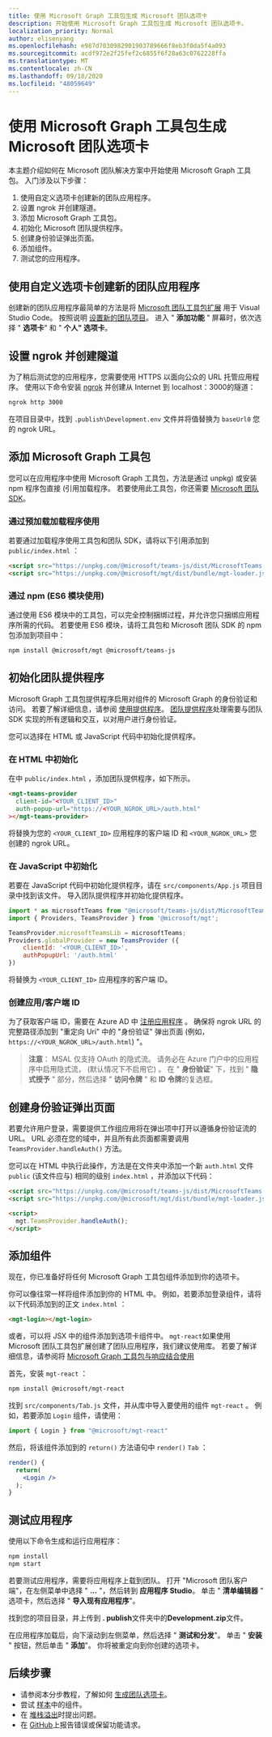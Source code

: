 ```yaml
---
title: 使用 Microsoft Graph 工具包生成 Microsoft 团队选项卡
description: 开始使用 Microsoft Graph 工具包生成 Microsoft 团队选项卡。
localization_priority: Normal
author: elisenyang
ms.openlocfilehash: e987d7030982901903789666f8eb3f0da5f4a093
ms.sourcegitcommit: acdf972e2f25fef2c6855f6f28a63c0762228ffa
ms.translationtype: MT
ms.contentlocale: zh-CN
ms.lasthandoff: 09/18/2020
ms.locfileid: "48059649"
---
```

# <a name="build-a-microsoft-teams-tab-with-the-microsoft-graph-toolkit"></a>使用 Microsoft Graph 工具包生成 Microsoft 团队选项卡

本主题介绍如何在 Microsoft 团队解决方案中开始使用 Microsoft Graph 工具包。 入门涉及以下步骤：

1. 使用自定义选项卡创建新的团队应用程序。
2. 设置 ngrok 并创建隧道。
3. 添加 Microsoft Graph 工具包。
4. 初始化 Microsoft 团队提供程序。
5. 创建身份验证弹出页面。
6. 添加组件。
7. 测试您的应用程序。

## <a name="create-a-new-teams-application-with-a-custom-tab"></a>使用自定义选项卡创建新的团队应用程序

创建新的团队应用程序最简单的方法是将 [Microsoft 团队工具包扩展](https://marketplace.visualstudio.com/items?itemName=TeamsDevApp.ms-teams-vscode-extension) 用于 Visual Studio Code。 按照说明 [设置新的团队项目](https://docs.microsoft.com/microsoftteams/platform/toolkit/visual-studio-code-overview#set-up-a-new-teams-project)。 进入 " **添加功能** " 屏幕时，依次选择 " **选项卡**" 和 " **个人" 选项卡**。

## <a name="set-up-ngrok-and-create-a-tunnel"></a>设置 ngrok 并创建隧道

为了稍后测试您的应用程序，您需要使用 HTTPS 以面向公众的 URL 托管应用程序。 使用以下命令安装 [ngrok](https://ngrok.com/download) 并创建从 Internet 到 localhost：3000的隧道：

```bash
ngrok http 3000
```
在项目目录中，找到 `.publish\Development.env` 文件并将值替换为 `baseUrl0` 您的 ngrok URL。

## <a name="add-the-microsoft-graph-toolkit"></a>添加 Microsoft Graph 工具包

您可以在应用程序中使用 Microsoft Graph 工具包，方法是通过 unpkg) 或安装 npm 程序包直接 (引用加载程序。 若要使用此工具包，你还需要 [Microsoft 团队 SDK](https://docs.microsoft.com/javascript/api/overview/msteams-client?view=msteams-client-js-latest)。

### <a name="use-via-mgt-loader"></a>通过预加载加载程序使用
若要通过加载程序使用工具包和团队 SDK，请将以下引用添加到 `public/index.html` ：

```html
<script src="https://unpkg.com/@microsoft/teams-js/dist/MicrosoftTeams.min.js" crossorigin="anonymous"></script>
<script src="https://unpkg.com/@microsoft/mgt/dist/bundle/mgt-loader.js"></script>
```

### <a name="use-via-npm-es6-modules"></a>通过 npm (ES6 模块使用) 
通过使用 ES6 模块中的工具包，可以完全控制捆绑过程，并允许您只捆绑应用程序所需的代码。 若要使用 ES6 模块，请将工具包和 Microsoft 团队 SDK 的 npm 包添加到项目中：

```bash
npm install @microsoft/mgt @microsoft/teams-js
```

## <a name="initialize-the-teams-provider"></a>初始化团队提供程序

Microsoft Graph 工具包提供程序启用对组件的 Microsoft Graph 的身份验证和访问。 若要了解详细信息，请参阅 [使用提供程序](../providers.md)。 [团队提供程序](../providers/teams.md)处理需要与团队 SDK 实现的所有逻辑和交互，以对用户进行身份验证。

您可以选择在 HTML 或 JavaScript 代码中初始化提供程序。 

### <a name="initialize-in-html"></a>在 HTML 中初始化

在中 `public/index.html` ，添加团队提供程序，如下所示。

```html
<mgt-teams-provider
  client-id="<YOUR_CLIENT_ID>"
  auth-popup-url="https://<YOUR_NGROK_URL>/auth.html"
></mgt-teams-provider>
```

将替换为您的 `<YOUR_CLIENT_ID>` 应用程序的客户端 ID 和 `<YOUR_NGROK_URL>` 您创建的 ngrok URL。

### <a name="initialize-in-javascript"></a>在 JavaScript 中初始化

若要在 JavaScript 代码中初始化提供程序，请在 `src/components/App.js` 项目目录中找到该文件。 导入团队提供程序并初始化提供程序。

```js
import * as microsoftTeams from "@microsoft/teams-js/dist/MicrosoftTeams";
import { Providers, TeamsProvider } from '@microsoft/mgt';

TeamsProvider.microsoftTeamsLib = microsoftTeams;
Providers.globalProvider = new TeamsProvider ({
    clientId: '<YOUR_CLIENT_ID>',
    authPopupUrl: '/auth.html'
})
```
将替换为 `<YOUR_CLIENT_ID>` 应用程序的客户端 ID。

### <a name="creating-an-appclient-id"></a>创建应用/客户端 ID
为了获取客户端 ID，需要在 Azure AD 中 [注册应用程序](https://docs.microsoft.com/graph/auth-register-app-v2) 。 确保将 ngrok URL 的完整路径添加到 "重定向 Uri" 中的 "身份验证" 弹出页面 (例如， `https://<YOUR_NGROK_URL>/auth.html`) "。
>**注意**： MSAL 仅支持 OAuth 的隐式流。 请务必在 Azure 门户中的应用程序中启用隐式流， (默认情况下不启用它) 。 在 " **身份验证**" 下，找到 " **隐式授予** " 部分，然后选择 " **访问令牌** " 和 **ID 令牌**的复选框。 

## <a name="create-the-auth-popup-page"></a>创建身份验证弹出页面

若要允许用户登录，需要提供工作组应用将在弹出项中打开以遵循身份验证流的 URL。 URL 必须在您的域中，并且所有此页面都需要调用 `TeamsProvider.handleAuth()` 方法。

您可以在 HTML 中执行此操作，方法是在文件夹中添加一个新 `auth.html` 文件 `public` (该文件应与) 相同的级别 `index.html` ，并添加以下代码： 

```html
<script src="https://unpkg.com/@microsoft/teams-js/dist/MicrosoftTeams.min.js" crossorigin="anonymous"></script>
<script src="https://unpkg.com/@microsoft/mgt/dist/bundle/mgt-loader.js"></script>

<script>
  mgt.TeamsProvider.handleAuth();
</script>
```

## <a name="add-components"></a>添加组件

现在，你已准备好将任何 Microsoft Graph 工具包组件添加到你的选项卡。 

你可以像往常一样将组件添加到你的 HTML 中。 例如，若要添加登录组件，请将以下代码添加到的正文 `index.html` ：

```html
<mgt-login></mgt-login>
```

或者，可以将 JSX 中的组件添加到选项卡组件中。 `mgt-react`如果使用 Microsoft 团队工具包扩展创建了团队应用程序，我们建议使用库。 若要了解详细信息，请参阅将 [Microsoft Graph 工具包与响应结合使用](./use-toolkit-with-react.md#using-mgt-react)

首先，安装 `mgt-react` ：

```bash
npm install @microsoft/mgt-react
```

找到 `src/components/Tab.js` 文件，并从库中导入要使用的组件 `mgt-react` 。 例如，若要添加 `Login` 组件，请使用：

```js
import { Login } from "@microsoft/mgt-react"
```

然后，将该组件添加到的 `return()` 方法语句中 `render()` `Tab` ：

```jsx
render() {
  return(
    <Login />
  );
}
```

## <a name="test-your-application"></a>测试应用程序

使用以下命令生成和运行应用程序：
```bash
npm install
npm start
```

若要测试应用程序，需要将应用程序上载到团队。 打开 "Microsoft 团队客户端"，在左侧菜单中选择 " **...** "，然后转到 **应用程序 Studio**。 单击 " **清单编辑器** " 选项卡，然后选择 " **导入现有应用程序**"。

找到您的项目目录，并上传到 **. publish**文件夹中的**Development.zip**文件。

在应用程序加载后，向下滚动到左侧菜单，然后选择 " **测试和分发**"。 单击 " **安装** " 按钮，然后单击 " **添加**"。 你将被重定向到你创建的选项卡。

## <a name="next-steps"></a>后续步骤
- 请参阅本分步教程，了解如何 [生成团队选项卡](https://developer.microsoft.com/graph/blogs/a-lap-around-microsoft-graph-toolkit-day-10-microsoft-graph-toolkit-teams-provider/)。
- 尝试 [样本](https://mgt.dev)中的组件。
- 在 [堆栈溢出](https://aka.ms/mgt-question)时提出问题。
- 在 [GitHub](https://aka.ms/mgt)上报告错误或保留功能请求。



